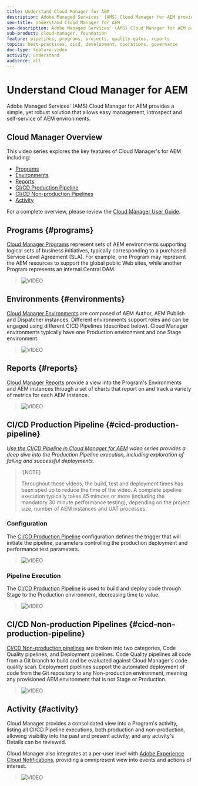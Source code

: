 ```yaml
---
title: Understand Cloud Manager for AEM
description: Adobe Managed Services' (AMS) Cloud Manager for AEM provides a simple, yet robust solution that allows easy management, introspect and self-service of AEM environments.
seo-title: Understand Cloud Manager for AEM
seo-description: Adobe Managed Services' (AMS) Cloud Manager for AEM provides a simple, yet robust solution that allows easy management, introspect and self-service of AEM environments.
sub-product: cloud-manager, foundation
feature: pipelines, programs, projects, quality-gates, reports
topics: best-practices, cicd, development, operations, governance
doc-type: feature-video
activity: understand
audience: all
---
```


# Understand Cloud Manager for AEM

Adobe Managed Services' (AMS) Cloud Manager for AEM provides a simple, yet robust solution that allows easy management, introspect and self-service of AEM environments.

## Cloud Manager Overview

This video series explores the key features of  Cloud Manager's for AEM including: 

* [Programs](#programs)
* [Environments](#environments)
* [Reports](#reports)
* [CI/CD Production Pipeline](#cicd-production-pipeline)
* [CI/CD Non-production Pipelines](#cicd-non-production-pipeline)
* [Activity](#activity)

For a complete overview, please review the [Cloud Manager User Guide](https://docs.adobe.com/content/help/en/experience-manager-cloud-manager/using/introduction-to-cloud-manager.html).

## Programs {#programs}

[Cloud Manager Programs](https://docs.adobe.com/content/help/en/experience-manager-cloud-manager/using/getting-started/setting-up-program.html) represent sets of AEM environments supporting logical sets of business initiatives, typically corresponding to a purchased Service Level Agreement (SLA). For example, one Program may represent the AEM resources to support the global public Web sites, while another Program represents an internal Central DAM.

>![VIDEO](https://video.tv.adobe.com/v/26313/?quality=12)

## Environments {#environments}

[Cloud Manager Environments](https://docs.adobe.com/content/help/en/experience-manager-cloud-manager/using/how-to-use/manage-your-environment.html) are composed of AEM Author, AEM Publish and Dispatcher instances. Different environments support roles and can be engaged using different CICD Pipelines (described below). Cloud Manager environments typically have one Production environment and one Stage environment.

>![VIDEO](https://video.tv.adobe.com/v/26318/?quality=12)

## Reports {#reports}

[Cloud Manager Reports](https://docs.adobe.com/content/help/en/experience-manager-cloud-manager/using/how-to-use/monitor-your-environments.html) provide a view into the Program's Environments and AEM instances through a set of charts that report on and track a variety of metrics for each AEM instance.

>![VIDEO](https://video.tv.adobe.com/v/26315/?quality=12)

## CI/CD Production Pipeline {#cicd-production-pipeline}

*[Use the CI/CD Pipeline in Cloud Manager for AEM](./use-the-cicd-pipeline-in-cloud-manager-for-aem.md) video series provides a deep dive into the Production Pipeline execution, including exploration of failing and successful deployments.*

>![NOTE]
>
> Throughout these videos, the build, test and deployment times has been sped up to reduce the time of the video. A complete pipeline execution typically takes 45 minutes or more (including the mandatory 30 minute performance testing), depending on the project size, number of AEM instances and UAT processes.

### Configuration

The [CI/CD Production Pipeline](https://docs.adobe.com/content/help/en/experience-manager-cloud-manager/using/how-to-use/configuring-pipeline.html) configuration defines the trigger that will initiate the pipeline, parameters controlling the production deployment and performance test parameters.

>![VIDEO](https://video.tv.adobe.com/v/26314/?quality=12)

### Pipeline Execution

The [CI/CD Production Pipeline](https://docs.adobe.com/content/help/en/experience-manager-cloud-manager/using/how-to-use/deploying-code.html) is used to build and deploy code through Stage to the Production environment, decreasing time to value.

>![VIDEO](https://video.tv.adobe.com/v/26317/?quality=12)

## CI/CD Non-production Pipelines {#cicd-non-production-pipeline}

[CI/CD Non-production pipelines](https://docs.adobe.com/content/help/en/experience-manager-cloud-manager/using/how-to-use/configuring-pipeline.html#non-production--code-quality-only-pipelines) are broken into two categories, Code Quality pipelines, and Deployment pipelines. Code Quality pipelines all code from a Git branch to build and be evaluated against Cloud Manager's code quality scan. Deployment pipelines support the automated deployment of code from the Git repository to any Non-production environment, meaning any provisioned AEM environment that is not Stage or Production.

>![VIDEO](https://video.tv.adobe.com/v/26316/?quality=12)

## Activity {#activity}

Cloud Manager provides a consolidated view into a Program's activity, listing all CI/CD Pipeline executions, both production and non-production, allowing visibility into the past and present activity, and any activity's Details can be reviewed.

Cloud Manager also integrates at a per-user level with [Adobe Experience Cloud Notifications](https://docs.adobe.com/content/help/en/experience-manager-cloud-manager/using/how-to-use/notifications.html), providing a omnipresent view into events and actions of interest.

>![VIDEO](https://video.tv.adobe.com/v/26319/?quality=12)
